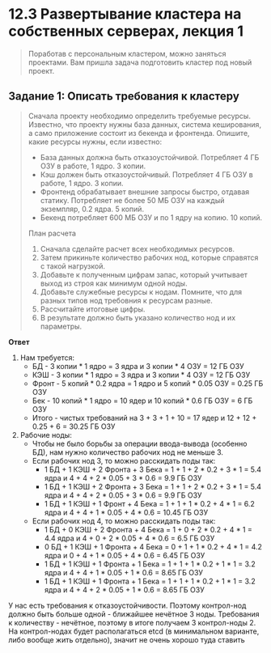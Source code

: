 # 12.3 Развертывание кластера на собственных серверах, лекция 1
> Поработав с персональным кластером, можно заняться проектами. Вам пришла задача подготовить кластер под новый проект.

## Задание 1: Описать требования к кластеру
>Сначала проекту необходимо определить требуемые ресурсы. Известно, что проекту нужны база данных, система кеширования, а само приложение состоит из бекенда и фронтенда. Опишите, какие ресурсы нужны, если известно:
>
>* База данных должна быть отказоустойчивой. Потребляет 4 ГБ ОЗУ в работе, 1 ядро. 3 копии.
>* Кэш должен быть отказоустойчивый. Потребляет 4 ГБ ОЗУ в работе, 1 ядро. 3 копии.
>* Фронтенд обрабатывает внешние запросы быстро, отдавая статику. Потребляет не более 50 МБ ОЗУ на каждый экземпляр, 0.2 ядра. 5 копий.
>* Бекенд потребляет 600 МБ ОЗУ и по 1 ядру на копию. 10 копий.
>
>План расчета
>1. Сначала сделайте расчет всех необходимых ресурсов.
>2. Затем прикиньте количество рабочих нод, которые справятся с такой нагрузкой.
>3. Добавьте к полученным цифрам запас, который учитывает выход из строя как минимум одной ноды.
>4. Добавьте служебные ресурсы к нодам. Помните, что для разных типов нод требовния к ресурсам разные.
>5. Рассчитайте итоговые цифры.
>6. В результате должно быть указано количество нод и их параметры.

**Ответ**

1. Нам требуется:
   * БД - 3 копии * 1 ядро = 3 ядра и 3 копии * 4 ОЗУ = 12 ГБ ОЗУ
   * КЭШ - 3 копии * 1 ядро = 3 ядра и 3 копии * 4 ОЗУ = 12 ГБ ОЗУ
   * Фронт - 5 копий * 0.2 ядра = 1 ядро и 5 копий * 0.05 ОЗУ = 0.25 ГБ ОЗУ
   * Бек - 10 копий * 1 ядро = 10 ядер и 10 копий * 0.6 ГБ ОЗУ = 6 ГБ ОЗУ 
   * Итого - чистых требований на 3 + 3 + 1 + 10 = 17 ядер и 12 + 12 + 0.25 + 6 = 30.25 ГБ ОЗУ
2. Рабочие ноды:
   * Чтобы не было борьбы за операции ввода-вывода (особенно БД), нам нужно количество рабочих нод не меньше 3. 
   * Если рабочих нод 3, то можно расскидать поды так: 
     - 1 БД + 1 КЭШ + 2 Фронта + 3 Бека = 1 + 1 + 2 * 0.2 + 3 * 1 = 5.4 ядра и 4 + 4 + 2 * 0.05 + 3 * 0.6 = 9.9 ГБ ОЗУ
     - 1 БД + 1 КЭШ + 2 Фронта + 3 Бека = 1 + 1 + 2 * 0.2 + 3 * 1 = 5.4 ядра и 4 + 4 + 2 * 0.05 + 3 * 0.6 = 9.9 ГБ ОЗУ
     - 1 БД + 1 КЭШ + 1 Фронт + 4 Бека =  1 + 1 + 1 * 0.2 + 4 * 1 = 6.2 ядра и 4 + 4 + 1 * 0.05 + 4 * 0.6 = 10.45 ГБ ОЗУ
   * Если рабочих нод 4, то можно расскидать поды так:
     - 1 БД + 0 КЭШ + 2 Фронта + 4 Бека = 1 + 0 + 2 * 0.2 + 4 * 1 = 4.4 ядра и 4 + 0 + 2 * 0.05 + 4 * 0.6 = 6.5 ГБ ОЗУ
     - 0 БД + 1 КЭШ + 1 Фронта + 4 Бека = 0 + 1 + 1 * 0.2 + 4 * 1 = 4.2 ядра и 0 + 4 + 1 * 0.05 + 4 * 0.6 = 6.45 ГБ ОЗУ
     - 1 БД + 1 КЭШ + 1 Фронта + 1 Бека = 1 + 1 + 1 * 0.2 + 1 * 1 = 3.2 ядра и 4 + 4 + 1 * 0.05 + 1 * 0.6 = 8.65 ГБ ОЗУ
     - 1 БД + 1 КЭШ + 1 Фронта + 1 Бека = 1 + 1 + 1 * 0.2 + 1 * 1 = 3.2 ядра и 4 + 4 + 2 * 0.05 + 1 * 0.6 = 8.65 ГБ ОЗУ

У нас есть требования к отказоустойчивости. Поэтому контрол-нод должно быть больше одной - ближайшее нечётное 3 ноды.
Требования к количеству - нечётное, поэтому в итоге получаем 3 контрол-ноды
2. На контрол-нодах будет располагаться etcd (в минимальном варианте, либо вообще жить отдельно), значит не очень хорошо туда ставить 
